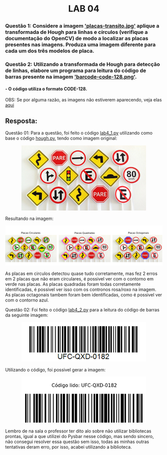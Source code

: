 <h1>
    <p align="center">
        LAB 04
    </p>
</h1>

### Questão 1: Considere a imagem ['placas-transito.jpg'](./imagens/placas-transito.jpg) aplique a transformada de Hough para linhas e círculos (verifique a documentação do OpenCV) de modo a localizar as placas presentes nas imagens. Produza uma imagem diferente para cada um dos três modelos de placa.
### Questão 2: Utilizando a transformada de Hough para detecção de linhas, elabore um programa para leitura do código de barras presente na imagem ['barcode-code-128.png'](./imagens/barcode-code-128.png).
#### - O código utiliza o formato CODE-128.

OBS: Se por alguma razão, as imagens não estiverem aparecendo, veja elas [aqui](https://drive.google.com/drive/folders/15scU5jxGD8NqT3RIeKIKsHCwONrkah6h?usp=drive_link)

## Resposta:

Questão 01: Para a questão, foi feito o código [lab4_1.py](./lab4_1.py) utilizando como base o código [hough.py](./hough.py), tendo como imagem original:
<p align="center">
  <img src="imagens/placas-transito.jpg" width="400"/>
</p>

Resultando na imagem:
<p align="center">
  <img src="placas_resultado.png"/>
</p>
As placas em circulos detectou quase tudo corretamente, mas fez 2 erros em 2 placas que não eram circulares, é possivel ver com o contorno em verde nas placas. As placas quadradas foram todas corretamente identificadas, é possivel ver isso com os contronos rosa/roxo na imagem. As placas octagonais tambem foram bem identificadas, como é possivel ver com o contorno azul.  



Questão 02: Foi feito o código [lab4_2.py](./lab4_2.py) para a leitura do código de barras da seguinte imagem:

<p align="center">
  <img src="imagens/barcode-code-128.png" width="400"/>
</p>

Utilizando o código, foi possivel gerar  a imagem:

<p align="center">
  <img src="codigo_barras_resultado.png" width="400"/>
</p>

Lembro de na sala o professor ter dito alo sobre não utilizar bibliotecas prontas, igual a que utilizei do Pysbar nesse código, mas sendo sincero, não consegui resolver essa questão sem isso, todas as minhas outras tentativas deram erro, por isso, acabei utilizando a biblioteca.